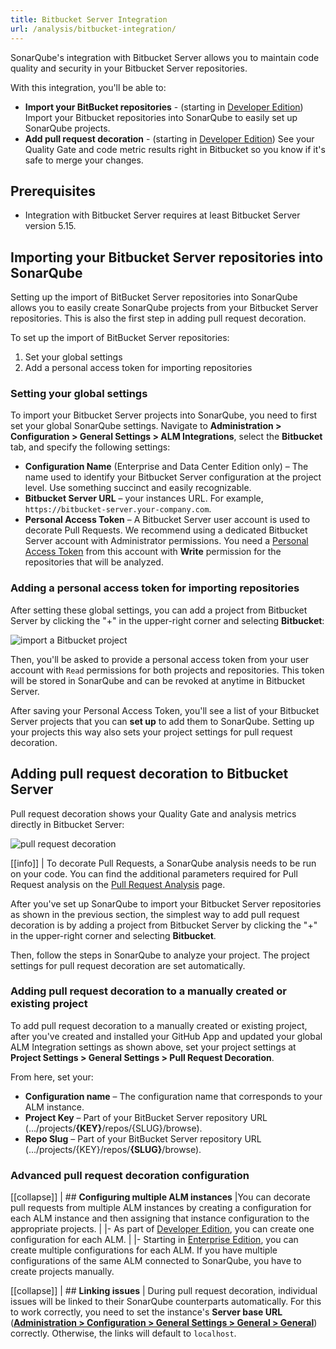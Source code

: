 ```yaml
---
title: Bitbucket Server Integration
url: /analysis/bitbucket-integration/
---
```

SonarQube's integration with Bitbucket Server allows you to maintain code quality and security in your Bitbucket Server repositories.

With this integration, you'll be able to:

- **Import your BitBucket repositories** - (starting in [Developer Edition](https://redirect.sonarsource.com/editions/developer.html)) Import your Bitbucket repositories into SonarQube to easily set up SonarQube projects.  
- **Add pull request decoration** - (starting in [Developer Edition](https://redirect.sonarsource.com/editions/developer.html)) See your Quality Gate and code metric results right in Bitbucket so you know if it's safe to merge your changes.

## Prerequisites
- Integration with Bitbucket Server requires at least Bitbucket Server version 5.15.

## Importing your Bitbucket Server repositories into SonarQube
Setting up the import of BitBucket Server repositories into SonarQube allows you to easily create SonarQube projects from your Bitbucket Server repositories. This is also the first step in adding pull request decoration.

To set up the import of BitBucket Server repositories:
1. Set your global settings
1. Add a personal access token for importing repositories

### Setting your global settings
To import your Bitbucket Server projects into SonarQube, you need to first set your global SonarQube settings. Navigate to **Administration > Configuration > General Settings > ALM Integrations**, select the **Bitbucket** tab, and specify the following settings:
 
- **Configuration Name** (Enterprise and Data Center Edition only) – The name used to identify your Bitbucket Server configuration at the project level. Use something succinct and easily recognizable.
- **Bitbucket Server URL** – your instances URL. For example, `https://bitbucket-server.your-company.com`.
- **Personal Access Token** – A Bitbucket Server user account is used to decorate Pull Requests. We recommend using a dedicated Bitbucket Server account with Administrator permissions. You need a [Personal Access Token](https://confluence.atlassian.com/bitbucketserver0515/personal-access-tokens-961275199.html) from this account with **Write** permission for the repositories that will be analyzed.

### Adding a personal access token for importing repositories
After setting these global settings, you can add a project from Bitbucket Server by clicking the "+" in the upper-right corner and selecting **Bitbucket**:

![import a Bitbucket project](/images/add-bitbucket-project.png)

Then, you'll be asked to provide a personal access token from your user account with `Read` permissions for both projects and repositories. This token will be stored in SonarQube and can be revoked at anytime in Bitbucket Server.

After saving your Personal Access Token, you'll see a list of your Bitbucket Server projects that you can **set up** to add them to SonarQube. Setting up your projects this way also sets your project settings for pull request decoration.

## Adding pull request decoration to Bitbucket Server
Pull request decoration shows your Quality Gate and analysis metrics directly in Bitbucket Server:

![pull request decoration](/images/github-branch-decoration.png) 

[[info]]
| To decorate Pull Requests, a SonarQube analysis needs to be run on your code. You can find the additional parameters required for Pull Request analysis on the [Pull Request Analysis](/analysis/pull-request/) page.

After you've set up SonarQube to import your Bitbucket Server repositories as shown in the previous section, the simplest way to add pull request decoration is by adding a project from Bitbucket Server by clicking the "+" in the upper-right corner and selecting **Bitbucket**.

Then, follow the steps in SonarQube to analyze your project. The project settings for pull request decoration are set automatically.

### Adding pull request decoration to a manually created or existing project
To add pull request decoration to a manually created or existing project, after you've created and installed your GitHub App and updated your global ALM Integration settings as shown above, set your project settings at **Project Settings > General Settings > Pull Request Decoration**. 

From here, set your: 
- **Configuration name** – The configuration name that corresponds to your ALM instance.
- **Project Key** – Part of your BitBucket Server repository URL (.../projects/**{KEY}**/repos/{SLUG}/browse).
- **Repo Slug** – Part of your BitBucket Server repository URL (.../projects/{KEY}/repos/**{SLUG}**/browse).

### Advanced pull request decoration configuration

[[collapse]]
| ## **Configuring multiple ALM instances**
|You can decorate pull requests from multiple ALM instances by creating a configuration for each ALM instance and then assigning that instance configuration to the appropriate projects. 
|
|- As part of [Developer Edition](https://redirect.sonarsource.com/editions/developer.html), you can create one configuration for each ALM. 
|
|- Starting in [Enterprise Edition](https://redirect.sonarsource.com/editions/enterprise.html), you can create multiple configurations for each ALM. If you have multiple configurations of the same ALM connected to SonarQube, you have to create projects manually.

[[collapse]]
| ## **Linking issues**
| During pull request decoration, individual issues will be linked to their SonarQube counterparts automatically. For this to work correctly, you need to set the instance's **Server base URL** (**[Administration > Configuration > General Settings > General > General](/#sonarqube-admin#/admin/settings/)**) correctly. Otherwise, the links will default to `localhost`.
